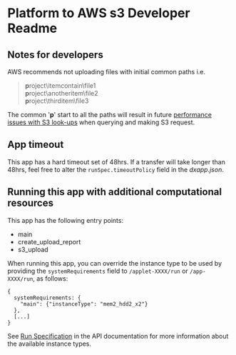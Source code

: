 # Platform to AWS s3 Developer Readme

## Notes for developers
AWS recommends not uploading files with initial common paths i.e. 

>**p**roject\itemcontain\file1  
>**p**roject\anotheritem\file2  
>**p**roject\thirditem\file3  


The common '**p**' start to all the paths will result in future [performance issues with S3 look-ups](https://aws.amazon.com/blogs/aws/amazon-s3-performance-tips-tricks-seattle-hiring-event/) when querying and making S3 request.

## App timeout

This app has a hard timeout set of 48hrs. If a transfer will take longer than 48hrs, feel free to alter the `runSpec.timeoutPolicy` field in the *dxapp.json*.


## Running this app with additional computational resources

This app has the following entry points:

* main
* create_upload_report
* s3_upload

When running this app, you can override the instance type to be used by
providing the ``systemRequirements`` field to ```/applet-XXXX/run``` or
```/app-XXXX/run```, as follows:

    {
      systemRequirements: {
        "main": {"instanceType": "mem2_hdd2_x2"}
      },
      [...]
    }

See <a
href="https://wiki.dnanexus.com/API-Specification-v1.0.0/IO-and-Run-Specifications#Run-Specification">Run
Specification</a> in the API documentation for more information about the
available instance types.
